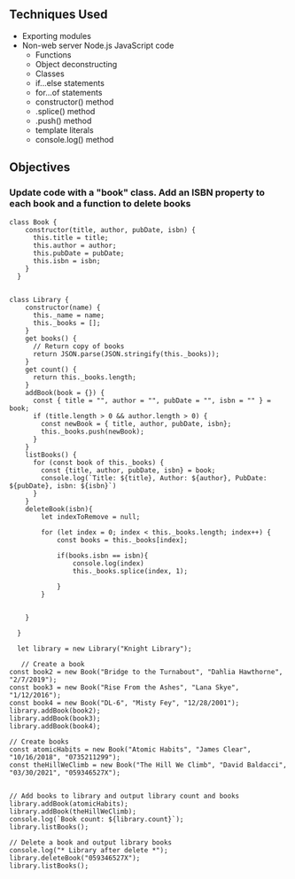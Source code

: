 ## Techniques Used 

- Exporting modules
- Non-web server Node.js JavaScript code
    - Functions
    - Object deconstructing
    - Classes
    - if...else statements
    - for...of statements
    - constructor() method
    - .splice() method
    - .push() method
    - template literals
    - console.log() method

## Objectives

### Update code with a "book" class. Add an ISBN property to each book and a function to delete books 
```
class Book {
    constructor(title, author, pubDate, isbn) {
      this.title = title;
      this.author = author;
      this.pubDate = pubDate;
      this.isbn = isbn;
    }
  }
  

class Library {
    constructor(name) {
      this._name = name;
      this._books = [];
    }
    get books() {
      // Return copy of books
      return JSON.parse(JSON.stringify(this._books));
    }
    get count() {
      return this._books.length;
    }
    addBook(book = {}) {
      const { title = "", author = "", pubDate = "", isbn = "" } = book;
      if (title.length > 0 && author.length > 0) {
        const newBook = { title, author, pubDate, isbn};
        this._books.push(newBook);
      }
    }
    listBooks() {
      for (const book of this._books) {
        const {title, author, pubDate, isbn} = book;
        console.log(`Title: ${title}, Author: ${author}, PubDate: ${pubDate}, isbn: ${isbn}`)
      }
    }
    deleteBook(isbn){
        let indexToRemove = null;
        
        for (let index = 0; index < this._books.length; index++) {
            const books = this._books[index];
            
            if(books.isbn == isbn){
                console.log(index)
                this._books.splice(index, 1);
                
            }
        }
        

    }

  }

  let library = new Library("Knight Library");

   // Create a book
const book2 = new Book("Bridge to the Turnabout", "Dahlia Hawthorne", "2/7/2019");
const book3 = new Book("Rise From the Ashes", "Lana Skye", "1/12/2016");
const book4 = new Book("DL-6", "Misty Fey", "12/28/2001");
library.addBook(book2);
library.addBook(book3);
library.addBook(book4);

// Create books
const atomicHabits = new Book("Atomic Habits", "James Clear", "10/16/2018", "0735211299");
const theHillWeClimb = new Book("The Hill We Climb", "David Baldacci", "03/30/2021", "059346527X");


// Add books to library and output library count and books
library.addBook(atomicHabits);
library.addBook(theHillWeClimb);
console.log(`Book count: ${library.count}`);
library.listBooks();

// Delete a book and output library books
console.log("* Library after delete *");
library.deleteBook("059346527X");
library.listBooks();

```
